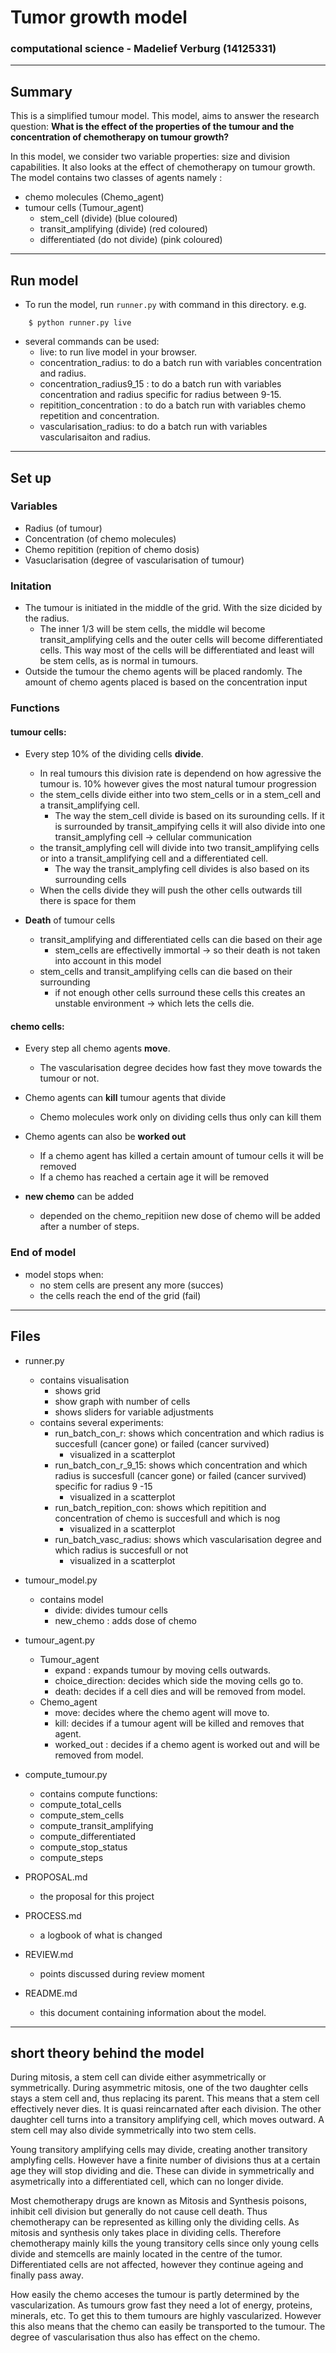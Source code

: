 # Tumor growth model
### computational science - Madelief Verburg (14125331)
----------------------------------------------------

## Summary
This is a simplified tumour model. This model, aims to answer the research question: 
**What is the effect of the properties of the tumour and the concentration of chemotherapy on tumour growth?**

In this model, we consider two variable properties: size and division capabilities. It also looks at the effect of chemotherapy on tumour growth. The model contains two classes of agents namely : 
- chemo molecules (Chemo_agent)
- tumour cells (Tumour_agent)
    - stem_cell (divide) (blue coloured)
    - transit_amplifying (divide) (red coloured)
    - differentiated (do not divide) (pink coloured)
    
--------------------------------------------------
## Run model
- To run the model, run ``runner.py`` with command in this directory. e.g.

```
    $ python runner.py live
```
- several commands can be used:
    - live: to run live model in your browser.
    - concentration_radius: to do a batch run with variables concentration and radius.
    - concentration_radius9_15 : to do a batch run with variables concentration and radius specific for radius between 9-15.
    - repitition_concentration : to do a batch run with variables chemo repetition and concentration.
    - vascularisation_radius: to do a batch run with variables vascularisaiton and radius.


---------------------------------------------------

## Set up

### Variables
- Radius (of tumour)
- Concentration (of chemo molecules)
- Chemo repitition (repition of chemo dosis)
- Vasuclarisation (degree of vascularisation of tumour)


### Initation
- The tumour is initiated in the middle of the grid. With the size dicided by the radius.
    - The inner 1/3 will be stem cells, the middle wil become transit_amplifying cells and the outer cells will become differentiated cells. This way most of the cells will be differentiated and least will be stem cells, as is normal in tumours.
- Outside the tumour the chemo agents will be placed randomly. The amount of chemo agents placed is based on the concentration input


### Functions
#### tumour cells: 
- Every step 10% of the dividing cells **divide**. 
    - In real tumours this division rate is dependend on how agressive the tumour is. 10% however gives the most natural tumour progression
    - the stem_cells divide either into two stem_cells or in a stem_cell and a transit_amplifying cell. 
        - The way the stem_cell divide is based on its surounding cells. If it is surrounded by transit_ampifying cells it will also divide into one transit_amplyfing cell -> cellular communication
    - the transit_amplyfing cell will divide into two transit_amplifying cells or into a transit_amplifying cell and a differentiated cell.
        - The way the transit_amplyfing cell divides is also based on its surrounding cells
    - When the cells divide they will push the other cells outwards till there is space for them

- **Death** of tumour cells
    - transit_amplifying and differentiated cells can die based on their age 
        - stem_cells are effectivelly immortal -> so their death is not taken into account in this model
    - stem_cells and transit_amplifying cells can die based on their surrounding
        - if not enough other cells surround these cells this creates an unstable environment -> which lets the cells die. 

#### chemo cells:
- Every step all chemo agents **move**. 
    - The vascularisation degree decides how fast they move towards the tumour or not.

- Chemo agents can **kill** tumour agents that divide
    - Chemo molecules work only on dividing cells thus only can kill them

- Chemo agents can also be **worked out**
    - If a chemo agent has killed a certain amount of tumour cells it will be removed
    - If a chemo has reached a certain age it will be removed
       
- **new chemo** can be added
    - depended on the chemo_repitiion new dose of chemo will be added after a number of steps.


### End of model
- model stops when:
    - no stem cells are present any more (succes)
    - the cells reach the end of the grid (fail)
----------------------------------------------------
## Files
- runner.py
    - contains visualisation
        - shows grid
        - show graph with number of cells
        - shows sliders for variable adjustments
    - contains several experiments:
        - run_batch_con_r: shows which concentration and which radius is succesfull (cancer gone) or failed (cancer survived)
            - visualized in a scatterplot
        - run_batch_con_r_9_15: shows which concentration and which radius is succesfull (cancer gone) or failed (cancer survived) specific for radius 9 -15
            - visualized in a scatterplot 
        - run_batch_repition_con: shows which repitition and concentration of chemo is succesfull and which is nog
            - visualized in a scatterplot
        - run_batch_vasc_radius: shows which vascularisation degree and which radius is succesfull or not
            - visualized in a scatterplot
        
- tumour_model.py
    - contains model
        - divide: divides tumour cells
        - new_chemo : adds dose of chemo

- tumour_agent.py
    - Tumour_agent
        - expand : expands tumour by moving cells outwards.
        - choice_direction: decides which side the moving cells go to.
        - death: decides if a cell dies and will be removed from model.
    - Chemo_agent
        - move: decides where the chemo agent will move to.
        - kill: decides if a tumour agent will be killed and removes that agent.
        - worked_out : decides if a chemo agent is worked out and will be removed from model.

- compute_tumour.py
    - contains compute functions:
    - compute_total_cells
    - compute_stem_cells
    - compute_transit_amplifying
    - compute_differentiated
    - compute_stop_status
    - compute_steps

- PROPOSAL.md
    - the proposal for this project

- PROCESS.md
    - a logbook of what is changed

- REVIEW.md
    - points discussed during review moment

- README.md
    - this document containing information about the model.

---------------------------------------------------   
## short theory behind the model
During mitosis, a stem cell can divide either asymmetrically or symmetrically. During asymmetric mitosis, one of the two daughter cells stays a stem cell and, thus replacing its parent. This means that a stem cell effectively never dies. It is quasi reincarnated after each division. The other daughter cell turns into a transitory amplifying cell, which moves outward. A stem cell may also divide symmetrically into two stem cells. 

Young transitory amplifying cells may divide, creating another transitory amplyfing cells. However have a finite number of divisions thus at a certain age they will stop dividing and die.  These can divide in symmetrically and asymetrically into a differentiated cell, which can no longer divide.

Most chemotherapy drugs are known as Mitosis and Synthesis poisons, inhibit cell division but generally do not cause cell death. Thus chemotherapy can be represented as killing only the dividing cells. As mitosis and synthesis only takes place in dividing cells. Therefore chemotherapy mainly kills the young transitory cells since only young cells divide and stemcells are mainly located in the centre of the tumor. Differentiated cells are not affected, however they continue ageing and finally pass away.

How easily the chemo acceses the tumour is partly determined by the vascularization. As tumours grow fast they need a lot of energy, proteins, minerals, etc. To get this to them tumours are highly vascularized. However this also means that the chemo can easily be transported to the tumour. The degree of vascularisation thus also has effect on the chemo.
